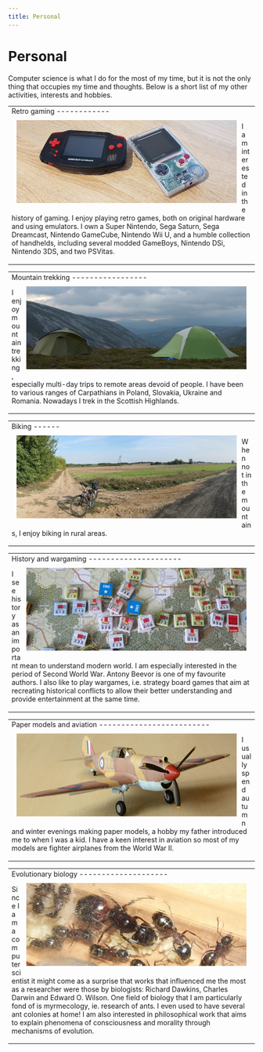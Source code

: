 ```yaml
---
title: Personal
---
```


Personal
========

Computer science is what I do for the most of my time, but it is not the only
thing that occupies my time and thoughts. Below is a short list of my other
activities, interests and hobbies.

<table cellpadding="0" cellspacing="0" margin="0" width="100%"><tr><td>
Retro gaming
------------

<img src="/images/handhelds.jpg" title="Some of my handhelds" style="float: left; margin: 10px;" />

I am interested in the history of gaming.  I enjoy playing retro games, both on
original hardware and using emulators.  I own a Super Nintendo, Sega Saturn,
Sega Dreamcast, Nintendo GameCube, Nintendo Wii U, and a humble collection of
handhelds, including several modded GameBoys, Nintendo DSi, Nintendo 3DS, and
two PSVitas.  </td></tr></table>

<table cellpadding="0" cellspacing="0" margin="0" width="100%"><tr><td>
Mountain trekking
-----------------

<img src="/images/mountain_trekking.jpg" title="In the Cairngorms" style="float: right; margin: 10px;" />

I enjoy mountain trekking, especially multi-day trips to remote areas devoid of
people. I have been to various ranges of Carpathians in Poland, Slovakia,
Ukraine and Romania. Nowadays I trek in the Scottish Highlands.
</td></tr></table>

<table cellpadding="0" cellspacing="0" margin="0" width="100%"><tr><td>
Biking
------

<img src="/images/biking.jpg" title="Near Łódź" style="float: left; margin: 10px;" />

When not in the mountains, I enjoy biking in rural areas.
</td></tr></table>


<table cellpadding="0" cellspacing="0" margin="0" width="100%"><tr><td>
History and wargaming
---------------------

<img src="/images/wargaming.jpg" title="Ardennes '44" style="float: right; margin: 10px;" />

I see history as an important mean to understand modern world.  I am especially
interested in the period of Second World War.  Antony Beevor is one of my
favourite authors.  I also like to play wargames, i.e. strategy board games that
aim at recreating historical conflicts to allow their better understanding and
provide entertainment at the same time.
</td></tr></table>


<table cellpadding="0" cellspacing="0" margin="0" width="100%"><tr><td>
Paper models and aviation
-------------------------

<img src="/images/models.jpg" title="Curtiss Tomahawk Mk IIB" style="float: left; margin: 10px;" />

I usually spend autumn and winter evenings making paper models, a hobby my
father introduced me to when I was a kid.  I have a keen interest in aviation so
most of my models are fighter airplanes from the World War II.
</td></tr></table>


<table cellpadding="0" cellspacing="0" margin="0" width="100%"><tr><td>
Evolutionary biology
--------------------

<img src="/images/ants.jpg" title="Camponotus ligniperdus" style="float: right; margin: 10px;" />

Since I am a computer scientist it might come as a surprise that works that
influenced me the most as a researcher were those by biologists: Richard
Dawkins, Charles Darwin and Edward O. Wilson.  One field of biology that I am
particularly fond of is myrmecology, ie. research of ants.  I even used to have
several ant colonies at home!  I am also interested in philosophical work that
aims to explain phenomena of consciousness and morality through mechanisms of
evolution.
</td></tr></table>

